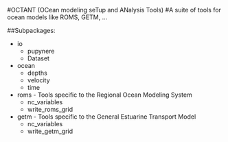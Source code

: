 #OCTANT (OCean modeling seTup and ANalysis Tools)
#A suite of tools for ocean models like ROMS, GETM, ... 

##Subpackages:
  
* io
  - pupynere
  - Dataset
* ocean
  - depths
  - velocity
  - time
* roms -  Tools specific to the Regional Ocean Modeling System
  - nc_variables
  - write_roms_grid
* getm - Tools specific to the General Estuarine Transport Model
  - nc_variables
  - write_getm_grid
